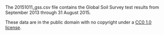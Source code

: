 The 20151011_gss.csv file contains the Global Soil Survey test results from September 2013 through 31 August 2015. 

These data are in the public domain with no copyright under a [CC0 1.0 license](https://creativecommons.org/publicdomain/zero/1.0/).



